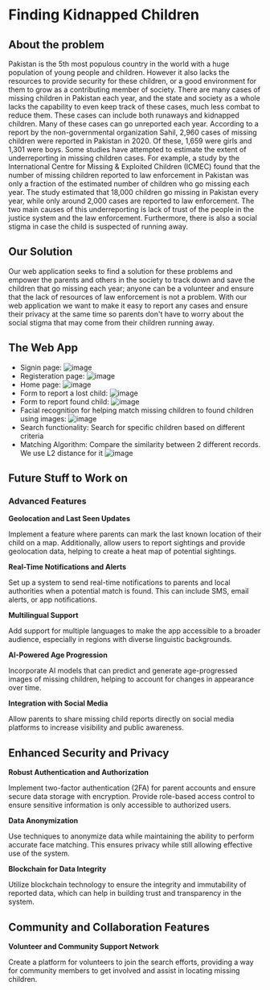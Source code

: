
# Finding Kidnapped Children

## About the problem

Pakistan is the 5th most populous country in the world with a huge population of young people
and children. However it also lacks the resources to provide security for these children, or a
good environment for them to grow as a contributing member of society. There are many cases
of missing children in Pakistan each year, and the state and society as a whole lacks the
capability to even keep track of these cases, much less combat to reduce them. These cases
can include both runaways and kidnapped children. Many of these cases can go unreported
each year.
According to a report by the non-governmental organization Sahil, 2,960 cases of missing
children were reported in Pakistan in 2020. Of these, 1,659 were girls and 1,301 were boys.
Some studies have attempted to estimate the extent of underreporting in missing children
cases. For example, a study by the International Centre for Missing & Exploited Children (ICMEC)
found that the number of missing children reported to law enforcement in Pakistan was only a
fraction of the estimated number of children who go missing each year. The study estimated
that 18,000 children go missing in Pakistan every year, while only around 2,000 cases are
reported to law enforcement. The two main causes of this underreporting is lack of trust of the people in the justice system and the law enforcement. Furthermore, there is also a social
stigma in case the child is suspected of running away.

## Our Solution

Our web application seeks to find a solution for these problems and empower the parents and
others in the society to track down and save the children that go missing each year; anyone can
be a volunteer and ensure that the lack of resources of law enforcement is not a problem. With
our web application we want to make it easy to report any cases and ensure their privacy at the
same time so parents don't have to worry about the social stigma that may come from their
children running away.

## The Web App

* Signin page:
![image](https://github.com/huzaifa-jawad367/web_project/assets/103884662/00c4d9d7-a5de-4a8e-8a75-9e05f8c08e51)
* Registeration page:
![image](https://github.com/huzaifa-jawad367/web_project/assets/103884662/f467e808-fc0d-4c2a-a805-128839520bb1)
* Home page:
![image](https://github.com/huzaifa-jawad367/web_project/assets/103884662/b892fa64-aa2f-4312-9be2-ba20d1a9dcbd)
* Form to report a lost child:
![image](https://github.com/huzaifa-jawad367/web_project/assets/103884662/a1345362-ae46-4356-8a28-12594e83a7d8)
* Form to report found child:
![image](https://github.com/huzaifa-jawad367/web_project/assets/103884662/7256ea30-9c4a-4466-8baa-da755f873bd0)
* Facial recognition for helping match missing children to found children using images:
![image](https://github.com/huzaifa-jawad367/web_project/assets/103884662/7a0d0535-2b77-4068-87fc-cb3900274c09)
* Search functionality:
Search for specific children based on different criteria
* Matching Algorithm:
Compare the similarity between 2 different records. We use L2 distance for it
![image](https://github.com/huzaifa-jawad367/web_project/assets/103884662/6f7289a4-003d-4b72-b450-fe7ac27be700)

## Future Stuff to Work on

### Advanced Features

**Geolocation and Last Seen Updates**

Implement a feature where parents can mark the last known location of their child on a map. Additionally, allow users to report sightings and provide geolocation data, helping to create a heat map of potential sightings.

**Real-Time Notifications and Alerts**

Set up a system to send real-time notifications to parents and local authorities when a potential match is found. This can include SMS, email alerts, or app notifications.

**Multilingual Support**

Add support for multiple languages to make the app accessible to a broader audience, especially in regions with diverse linguistic backgrounds.

**AI-Powered Age Progression**

Incorporate AI models that can predict and generate age-progressed images of missing children, helping to account for changes in appearance over time.

**Integration with Social Media**

Allow parents to share missing child reports directly on social media platforms to increase visibility and public awareness.

## Enhanced Security and Privacy

**Robust Authentication and Authorization**

Implement two-factor authentication (2FA) for parent accounts and ensure secure data storage with encryption. Provide role-based access control to ensure sensitive information is only accessible to authorized users.

**Data Anonymization**

Use techniques to anonymize data while maintaining the ability to perform accurate face matching. This ensures privacy while still allowing effective use of the system.

**Blockchain for Data Integrity**

Utilize blockchain technology to ensure the integrity and immutability of reported data, which can help in building trust and transparency in the system.

## Community and Collaboration Features

**Volunteer and Community Support Network**

Create a platform for volunteers to join the search efforts, providing a way for community members to get involved and assist in locating missing children.

